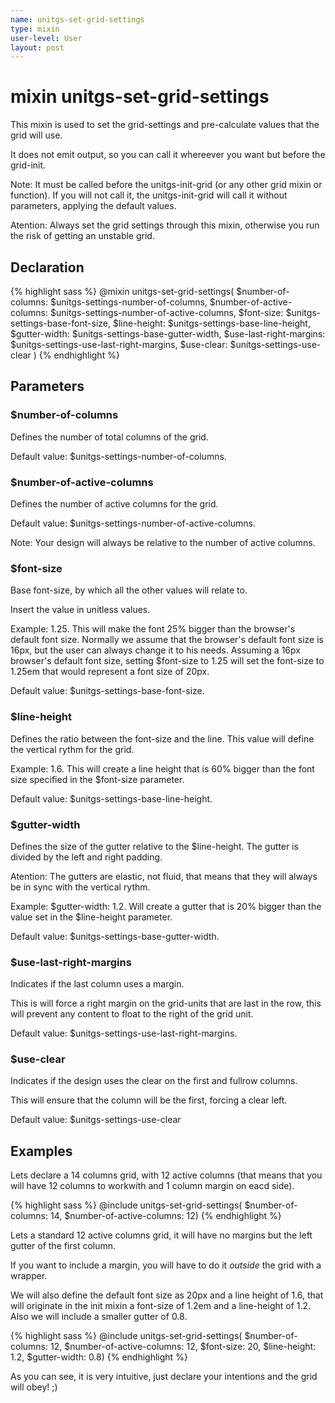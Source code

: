 ```yaml
---
name: unitgs-set-grid-settings
type: mixin
user-level: User
layout: post
---
```


# mixin unitgs-set-grid-settings

This mixin is used to set the grid-settings and pre-calculate values that the grid will use.

It does not emit output, so you can call it whereever you want but before the grid-init.

<p class="note">Note: It must be called before the unitgs-init-grid (or any other grid mixin or function). If you will not call it, the unitgs-init-grid will call it without parameters, applying the default values.</p>

<p class="atention">Atention: Always set the grid settings through this mixin, otherwise you run the risk of getting an unstable grid.</p>

## Declaration

{% highlight sass %}
@mixin unitgs-set-grid-settings(
	$number-of-columns: $unitgs-settings-number-of-columns,
	$number-of-active-columns: $unitgs-settings-number-of-active-columns,
	$font-size: $unitgs-settings-base-font-size,
	$line-height: $unitgs-settings-base-line-height,
	$gutter-width: $unitgs-settings-base-gutter-width,
	$use-last-right-margins: $unitgs-settings-use-last-right-margins,
	$use-clear: $unitgs-settings-use-clear
)
{% endhighlight %}

## Parameters

### $number-of-columns

Defines the number of total columns of the grid.

Default value: $unitgs-settings-number-of-columns.

### $number-of-active-columns

Defines the number of active columns for the grid.

Default value: $unitgs-settings-number-of-active-columns.

<p class="note">Note: Your design will always be relative to the number of active columns.</p>

### $font-size

Base font-size, by which all the other values will relate to.

Insert the value in unitless values.

<p class="example">Example: 1.25. This will make the font 25% bigger than the browser's default font size.
Normally we assume that the browser's default font size is 16px, but the user can always change it to his needs.
Assuming a 16px browser's default font size, setting $font-size to 1.25 will set the font-size to 1.25em that would represent a font size of 20px.</p>

Default value: $unitgs-settings-base-font-size.

### $line-height

Defines the ratio between the font-size and the line.
This value will define the vertical rythm for the grid.

<p class="example">Example: 1.6. This will create a line height that is 60% bigger than the font size specified in the $font-size parameter.</p>

Default value: $unitgs-settings-base-line-height.

### $gutter-width

Defines the size of the gutter relative to the $line-height.
The gutter is divided by the left and right padding.

<p class="atention">Atention: The gutters are elastic, not fluid, that means that they will always be in sync with the vertical rythm.</p>

<p class="example">Example: $gutter-width: 1.2. Will create a gutter that is 20% bigger than the value set in the $line-height parameter.</p>

Default value: $unitgs-settings-base-gutter-width.

### $use-last-right-margins

Indicates if the last column uses a margin.

This is will force a right margin on the grid-units that are last in the row, this will prevent any content to float to the right of the grid unit.

Default value: $unitgs-settings-use-last-right-margins.

### $use-clear

Indicates if the design uses the clear on the first and fullrow columns.

This will ensure that the column will be the first, forcing a clear left. 

Default value: $unitgs-settings-use-clear

## Examples

Lets declare a 14 columns grid, with 12 active columns (that means that you will have 12 columns to workwith and 1 column margin on eacd side).

{% highlight sass %}
@include unitgs-set-grid-settings(
	$number-of-columns: 14,
	$number-of-active-columns: 12)
{% endhighlight %}

Lets a standard 12 active columns grid, it will have no margins but the left gutter of the first column.
<p class="note">If you want to include a margin, you will have to do it <em>outside</em> the grid with a wrapper.</p>

We will also define the default font size as 20px and a line height of 1.6, that will originate in the init mixin a font-size of 1.2em and a line-height of 1.2.
Also we will include a smaller gutter of 0.8.

{% highlight sass %}
@include unitgs-set-grid-settings(
	$number-of-columns: 12,
	$number-of-active-columns: 12,
	$font-size: 20,
	$line-height: 1.2,
	$gutter-width: 0.8)
{% endhighlight %}

As you can see, it is very intuitive, just declare your intentions and the grid will obey! ;\)